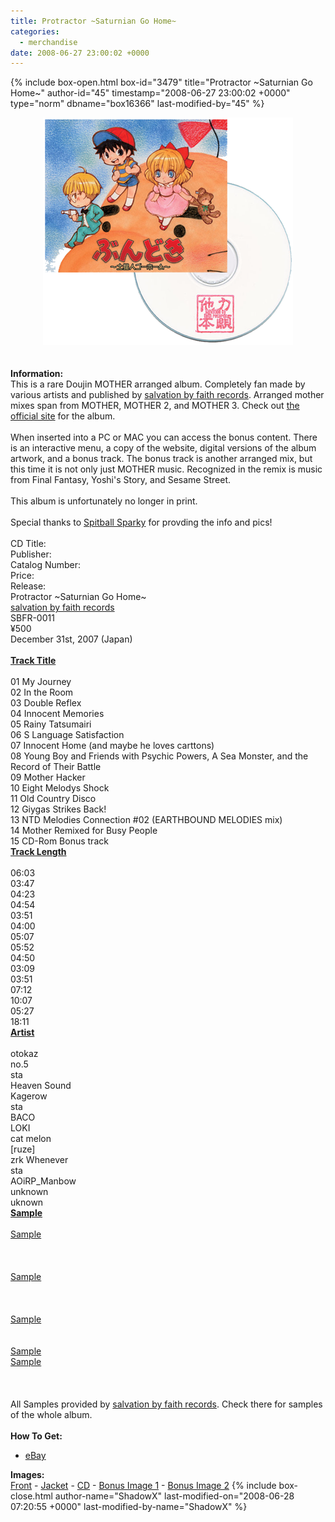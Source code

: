 ```yaml
---
title: Protractor ~Saturnian Go Home~
categories:
  - merchandise
date: 2008-06-27 23:00:02 +0000
---
```

{% include box-open.html box-id="3479" title="Protractor ~Saturnian Go Home~" author-id="45" timestamp="2008-06-27 23:00:02 +0000" type="norm" dbname="box16366" last-modified-by="45" %}
	<center>
	<img src="/merchandise/images/saturniangohome_title.png" border="0" alt="Protractor ~Saturnian Go Home~" />
	</center>
	<br /><br />
	<b>Information:</b>
	<br />
	This is a rare Doujin MOTHER arranged album. Completely fan made by various artists and published by <a href="http://sbfr.nothing.sh/">salvation by faith records</a>. 
	Arranged mother mixes span from MOTHER, MOTHER 2, and MOTHER 3. Check out <a href="http://sbfr.nothing.sh/discography/sbfr-0011.html">the official site</a> for the album.
	<br /><br />
	When inserted into a PC or MAC you can access the bonus content. There is an interactive menu, a copy of the website, 
	digital versions of the album artwork, and a bonus track. The bonus track is another arranged mix, but this time it 
	is not only just MOTHER music. Recognized in the remix is music from Final Fantasy, Yoshi's Story, and Sesame Street.
	<br /><br />
	This album is unfortunately no longer in print.
	<br /><br />
	Special thanks to <a href="http://starmen.net/forum/?t=usrinfo&id=12082">Spitball Sparky</a> for provding the info and pics!
	<br /><br />
<table1 />
	CD Title:<br />
	Publisher:<br />
	Catalog Number:<br />
	Price:<br />
	Release:<br />
<table2 />
	Protractor ~Saturnian Go Home~<br />
	<a href="http://sbfr.nothing.sh/">salvation by faith records</a><br />
	SBFR-0011<br />
	¥500<br />
	December 31st, 2007 (Japan)<br /><br />
<table3 />
<table1 />
	<b><u>Track Title</u></b><br /><br />
	01 My Journey<br />
	02 In the Room<br />
	03 Double Reflex<br />
	04 Innocent Memories<br />
	05 Rainy Tatsumairi<br />
	06 S Language Satisfaction<br />
	07 Innocent Home (and maybe he loves carttons)<br />
	08 Young Boy and Friends with Psychic Powers, A Sea Monster, and the Record of Their Battle<br />
	09 Mother Hacker<br />
	10 Eight Melodys Shock<br />
	11 Old Country Disco<br />
	12 Giygas Strikes Back!<br />
	13 NTD Melodies Connection #02 (EARTHBOUND MELODIES mix)<br />
	14 Mother Remixed for Busy People<br />
	15 CD-Rom Bonus track<br />
<table2 />
	<u><b>Track Length</b></u><br /><br />
	06:03<br />
	03:47<br />
	04:23<br />
	04:54<br />
	03:51<br />
	04:00<br />
	05:07<br />
	05:52<br />
	04:50<br />
	03:09<br />
	03:51<br />
	07:12<br />
	10:07<br />
	05:27<br />
	18:11<br />
<table2 />
	<u><b>Artist</b></u><br /><br />
	otokaz<br />
	no.5<br />
	sta<br />
	Heaven Sound<br />
	Kagerow<br />
	sta<br />
	BACO<br />
	LOKI<br />
	cat melon<br />
	[ruze]<br />
	zrk Whenever<br />
	sta<br />
	AOiRP_Manbow<br />
	unknown<br />
	uknown<br />
<table2 />
	<u><b>Sample</b></u><br /><br />
	<a href="samples/SaturnianGoHome_Sample_tr01.mp3">Sample</a><br />
	<br />
	<br />
	<br />
	<a href="samples/SaturnianGoHome_Sample_tr05.mp3">Sample</a><br />
	<br />
	<br />
	<br />
	<a href="samples/SaturnianGoHome_Sample_tr09.mp3">Sample</a><br />
	<br />
	<br />
	<a href="samples/SaturnianGoHome_Sample_tr12.mp3">Sample</a><br />
	<a href="samples/SaturnianGoHome_Sample_tr13.mp3">Sample</a><br />
	<br />
	<br />
<table3 />
	<br />
	All Samples provided by <a href="http://sbfr.nothing.sh/discography/sbfr-0011.html">salvation by faith records</a>. 
	Check there for samples of the whole album.
	<br /><br />
	<b>How To Get:</b>
	<ul>
	<li><a href="http://www.ebay.com">eBay</a></li>
	</ul>
	<b>Images:</b>
	<br />
	<a href="/merchandise/images/saturniangohome_front.jpg">Front</a> - <a href="/merchandise/images/saturniangohome_jacket.png">Jacket</a> - <a href="/merchandise/images/saturniangohome_cd.png">CD</a> - 
	<a href="/merchandise/images/saturniangohome_bonus2.jpg">Bonus Image 1</a> - <a href="/merchandise/images/saturniangohome_bonus1.jpg">Bonus Image 2</a>
{% include box-close.html author-name="ShadowX" last-modified-on="2008-06-28 07:20:55 +0000" last-modified-by-name="ShadowX" %}
